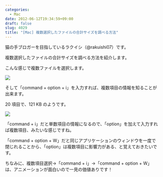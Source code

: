 ```yaml
---
categories:
  - Mac
date: 2012-06-12T19:34:59+09:00
draft: false
slug: 4029
title: "[Mac] 複数選択したファイルの合計サイズを調べる方法"
---
```


猫の手ブロガーを目指しているラクイシ（@rakuishi07）です。

複数選択したファイルの合計サイズを調べる方法を紹介します。

こんな感じで複数ファイルを選択します。

![](/images/2012/06/4029_1.png)

そして「command + option + i」を入力すれば、複数項目の情報を知ることが出来ます。

20 項目で、121 KB のようです。

![](/images/2012/06/4029_2.png)

「command + i」だと単数項目の情報になるので、「option」を加えて入力すれば複数項目、みたいな感じですね。

「command + option + W」だと同じアプリケーションのウィンドウを一度で閉じれることから、「option」は複数項目に影響力がある、と覚えておきたいです。

ちなみに、複数項目選択→「command + i」→「command + option + W」は、アニメーションが面白いので一見の価値ありです！
